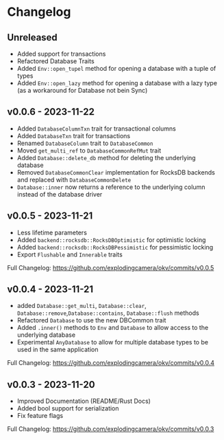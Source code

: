 # Changelog

## Unreleased

* Added support for transactions
* Refactored Database Traits
* Added `Env::open_tupel` method for opening a database with a tuple of types
* Added `Env::open_lazy` method for opening a database with a lazy type (as a workaround for Database not bein Sync)

## v0.0.6 - 2023-11-22

* Added `DatabaseColumnTxn` trait for transactional columns
* Added `DatabaseTxn` trait for transactions
* Renamed `DatabaseColumn` trait to `DatabaseCommon`
* Moved `get_multi_ref` to `DatabaseCommonRefMut` trait
* Added `Database::delete_db` method for deleting the underlying database
* Removed `DatabaseCommonClear` implementation for RocksDB backends and replaced with `DatabaseCommonDelete`
* `Database::inner` now returns a reference to the underlying column instead of the database driver

## v0.0.5 - 2023-11-21

* Less lifetime parameters
* Added `backend::rocksdb::RocksDBOptimistic` for optimistic locking
* Added `backend::rocksdb::RocksDBPessimistic` for pessimistic locking
* Export `Flushable` and `Innerable` traits

Full Changelog: https://github.com/explodingcamera/okv/commits/v0.0.5

## v0.0.4 - 2023-11-21

* added `Database::get_multi`, `Database::clear`, `Database::remove`,`Database::contains`, `Database::flush` methods
* Refactored `Database` to use the new DBCommon trait
* Added `.inner()` methods to `Env` and `Database` to allow access to the underlying database
* Experimental `AnyDatabase` to allow for multiple database types to be used in the same application 

Full Changelog: https://github.com/explodingcamera/okv/commits/v0.0.4

## v0.0.3 - 2023-11-20

* Improved Documentation (README/Rust Docs)
* Added bool support for serialization
* Fix feature flags

Full Changelog: https://github.com/explodingcamera/okv/commits/v0.0.3